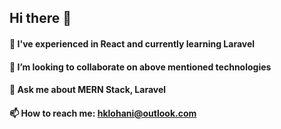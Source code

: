 ## Hi there 👋
<!-- #### 🔭 I’m currently working on my own MERN Stack project jobvakancy.com, which allow user to see currently posted job by the various company -->
#### 🌱 I've experienced in React and currently learning Laravel
#### 👯 I’m looking to collaborate on above mentioned technologies
#### 💬 Ask me about MERN Stack, Laravel
#### 📫 How to reach me: hklohani@outlook.com
<!--
**hklohani/hklohani** is a ✨ _special_ ✨ repository because its `README.md` (this file) appears on your GitHub profile.

Here are some ideas to get you started:


- 😄 Pronouns: ...
- ⚡ Fun fact: ...
-->
